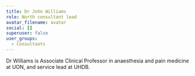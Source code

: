 ```yaml
---
title: Dr John Williams
role: North consultant lead
avatar_filename: avatar
social: []
superuser: false
user_groups:
  - Consultants
---
```

Dr Williams is Associate Clinical Professor in anaesthesia and pain medicine at UON, and service lead at UHDB.
